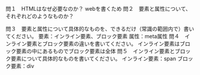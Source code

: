 問１　HTMLはなぜ必要なのか？
webを書くため
問２　要素と属性について、それぞれどのようなものか？

問３　要素と属性について具体的なものを、できるだけ（常識の範囲内で）書いてください。
要素：インライン要素、ブロック要素
属性：meta属性
問４　インライン要素とブロック要素の違いを書いてください。
インライン要素はブロック要素の中にあるものでブロック要素は全体
問５　インライン要素とブロック要素について具体的なものを書いてください。
インライン要素：span
ブロック要素：div